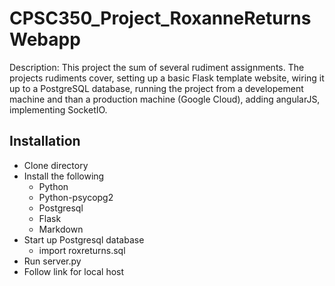 # CPSC350_Project_RoxanneReturnsWebapp

Description: This project the sum of several rudiment assignments. The projects rudiments cover, setting up a basic Flask template website, wiring it up to a PostgreSQL database, running the project from a developement machine and than a production machine (Google Cloud), adding angularJS, implementing SocketIO.

## Installation

* Clone directory
* Install the following
  * Python
  * Python-psycopg2
  * Postgresql
  * Flask
  * Markdown
* Start up Postgresql database
  * import roxreturns.sql
* Run server.py
* Follow link for local host

